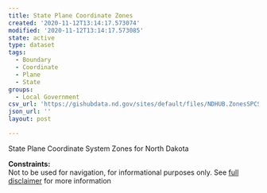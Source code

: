 ```yaml
---
title: State Plane Coordinate Zones
created: '2020-11-12T13:14:17.573074'
modified: '2020-11-12T13:14:17.573085'
state: active
type: dataset
tags:
  - Boundary
  - Coordinate
  - Plane
  - State
groups:
  - Local Government
csv_url: 'https://gishubdata.nd.gov/sites/default/files/NDHUB.ZonesSPCS.csv'
json_url: ''
layout: post

---
```

<p>State Plane Coordinate System Zones for North Dakota</p>
<p><strong>Constraints:</strong><br />
Not to be used for navigation, for informational purposes only. See <a href="/north-dakota-disclaimer">full disclaimer</a> for more information</p>

